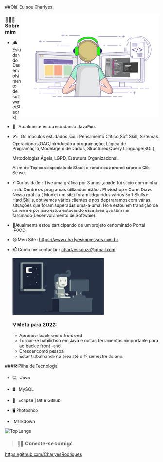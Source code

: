 ##Olá! Eu sou Charlyes.

<img align="right" alt="GIF" src="https://raw.githubusercontent.com/devSouvik/devSouvik/master/gif3.gif" width="450"/>

###  👨🏻‍💻 Sobre mim 
- 🎓   Estudando Desenvolvimento de software(Stack x),


- 🔭   Atualmente estou estudando JavaPoo.

- ✍️   Os módulos  estudados são : Pensamento     Crítico,Soft Skill, Sistemas Operacionais,OAC,Introdução a programação, Lógica de Programaçao,Modelagem de Dados, Structured Query Language(SQL),

  Metodologias Ágeis, LGPD, Estrutura Organizacional. 

  Além de Tópicos especiais da Stack x aonde eu aprendi sobre o Qlik Sense. 

- ⚡ Curiosidade : Tive uma gráfica por 3 anos ,aonde fui sócio com minha irmã. Dentre os programas utilizados estão : Photoshop e Corel Draw. Nessa gráfica ( Montei um site) foram adquiridos vários Soft Skills e Hard  Skills, obtivemos vários clientes e nos depararamos com várias situações que foram superadas uma-a-uma. Hoje estou  em transição de carreira e por isso estou estudando essa área que têm me fascinado(Desenvolvimento de Software). 

- 💼Atualmente estou participando de um projeto denominado Portal IFOOD.

- 😄 Meu Site : https://www.charlyesimpressos.com.br

- 📫 Como me contactar : charlyessouza@gmail.com

  <img alt="Night Coding" src="https://raw.githubusercontent.com/AVS1508/AVS1508/master/assets/Night-Coding.gif" align="center"/>

  ### 💡 Meta para 2022:

  - Aprender back-end e front end
  - Tornar-se habilidoso em Java e outras ferramentas nimportante para ao back e front -end
  - Crescer como pessoa
  - Estar trabalhando na área até o 1º semestre do ano.

###🛠 Pilha de Tecnologia

- 💻   Java 

- 🛢   MySQL 

- 🔧   Eclipse | Git e Github

- 🖥  Photoshop 

- ​     Markdown




![ Top Langs ](https://github-readme-stats.vercel.app/api/top-langs/?username=devSouvik&layout=compact&text_color=daf7dc&bg_color=151515)

> ### 🤝🏻 Conecte-se comigo 

 https://github.com/CharlyesRodrigues

